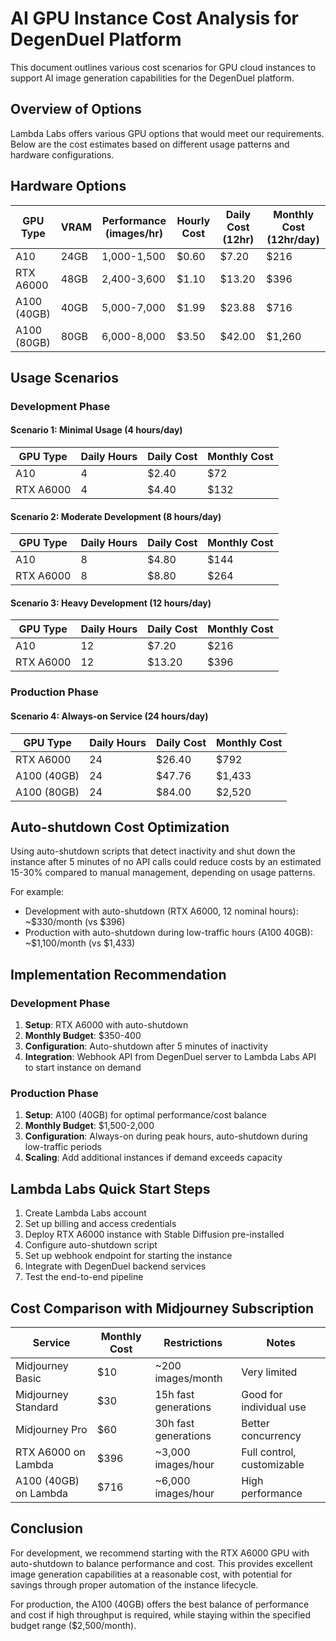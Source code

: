 # AI GPU Instance Cost Analysis for DegenDuel Platform

This document outlines various cost scenarios for GPU cloud instances to support AI image generation capabilities for the DegenDuel platform.

## Overview of Options

Lambda Labs offers various GPU options that would meet our requirements. Below are the cost estimates based on different usage patterns and hardware configurations.

## Hardware Options

| GPU Type | VRAM | Performance (images/hr) | Hourly Cost | Daily Cost (12hr) | Monthly Cost (12hr/day) |
|----------|------|------------------------|-------------|-------------------|-------------------------|
| A10      | 24GB | 1,000-1,500           | $0.60       | $7.20             | $216                    |
| RTX A6000 | 48GB | 2,400-3,600           | $1.10       | $13.20            | $396                    |
| A100 (40GB) | 40GB | 5,000-7,000         | $1.99       | $23.88            | $716                    |
| A100 (80GB) | 80GB | 6,000-8,000         | $3.50       | $42.00            | $1,260                  |

## Usage Scenarios

### Development Phase

#### Scenario 1: Minimal Usage (4 hours/day)
| GPU Type | Daily Hours | Daily Cost | Monthly Cost |
|----------|-------------|------------|--------------|
| A10      | 4           | $2.40      | $72          |
| RTX A6000 | 4          | $4.40      | $132         |

#### Scenario 2: Moderate Development (8 hours/day)
| GPU Type | Daily Hours | Daily Cost | Monthly Cost |
|----------|-------------|------------|--------------|
| A10      | 8           | $4.80      | $144         |
| RTX A6000 | 8          | $8.80      | $264         |

#### Scenario 3: Heavy Development (12 hours/day)
| GPU Type | Daily Hours | Daily Cost | Monthly Cost |
|----------|-------------|------------|--------------|
| A10      | 12          | $7.20      | $216         |
| RTX A6000 | 12         | $13.20     | $396         |

### Production Phase

#### Scenario 4: Always-on Service (24 hours/day)
| GPU Type | Daily Hours | Daily Cost | Monthly Cost |
|----------|-------------|------------|--------------|
| RTX A6000 | 24         | $26.40     | $792         |
| A100 (40GB) | 24       | $47.76     | $1,433       |
| A100 (80GB) | 24       | $84.00     | $2,520       |

## Auto-shutdown Cost Optimization

Using auto-shutdown scripts that detect inactivity and shut down the instance after 5 minutes of no API calls could reduce costs by an estimated 15-30% compared to manual management, depending on usage patterns.

For example:
- Development with auto-shutdown (RTX A6000, 12 nominal hours): ~$330/month (vs $396)
- Production with auto-shutdown during low-traffic hours (A100 40GB): ~$1,100/month (vs $1,433)

## Implementation Recommendation

### Development Phase
1. **Setup**: RTX A6000 with auto-shutdown
2. **Monthly Budget**: $350-400
3. **Configuration**: Auto-shutdown after 5 minutes of inactivity
4. **Integration**: Webhook API from DegenDuel server to Lambda Labs API to start instance on demand

### Production Phase
1. **Setup**: A100 (40GB) for optimal performance/cost balance
2. **Monthly Budget**: $1,500-2,000
3. **Configuration**: Always-on during peak hours, auto-shutdown during low-traffic periods
4. **Scaling**: Add additional instances if demand exceeds capacity

## Lambda Labs Quick Start Steps

1. Create Lambda Labs account
2. Set up billing and access credentials
3. Deploy RTX A6000 instance with Stable Diffusion pre-installed
4. Configure auto-shutdown script
5. Set up webhook endpoint for starting the instance
6. Integrate with DegenDuel backend services
7. Test the end-to-end pipeline

## Cost Comparison with Midjourney Subscription

| Service | Monthly Cost | Restrictions | Notes |
|---------|--------------|--------------|-------|
| Midjourney Basic | $10 | ~200 images/month | Very limited |
| Midjourney Standard | $30 | 15h fast generations | Good for individual use |
| Midjourney Pro | $60 | 30h fast generations | Better concurrency |
| RTX A6000 on Lambda | $396 | ~3,000 images/hour | Full control, customizable |
| A100 (40GB) on Lambda | $716 | ~6,000 images/hour | High performance |

## Conclusion

For development, we recommend starting with the RTX A6000 GPU with auto-shutdown to balance performance and cost. This provides excellent image generation capabilities at a reasonable cost, with potential for savings through proper automation of the instance lifecycle.

For production, the A100 (40GB) offers the best balance of performance and cost if high throughput is required, while staying within the specified budget range ($2,500/month).